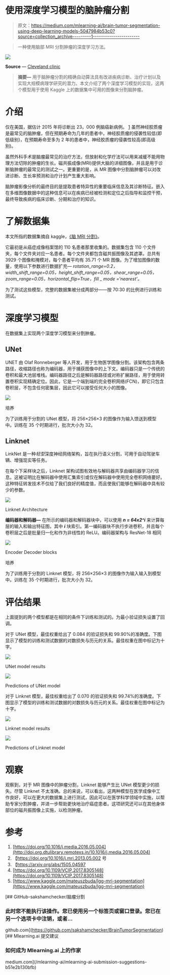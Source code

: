 # 使用深度学习模型的脑肿瘤分割

> 原文：<https://medium.com/mlearning-ai/brain-tumor-segmentation-using-deep-learning-models-5047984b53c0?source=collection_archive---------1----------------------->

> 一种使用脑部 MRI 分割肿瘤的深度学习方法。

![](img/9d3bc27c6d2cef0716ebe749b9bc7bf0.png)

**Source** — [Cleveland clinic](https://health.clevelandclinic.org/what-are-the-actual-warning-signs-of-a-brain-tumor/)

> **摘要—** 用于脑肿瘤分割的精确自动算法具有改进疾病诊断、治疗计划以及实现大规模病理学研究的潜力。本文介绍了两个深度学习模型的实现，这两个模型用于使用 Kaggle 上的数据集中可用的图像来分割脑肿瘤。

# 介绍

仅在美国，据估计 2015 年将诊断出 23，000 例脑癌新病例。 [1](http://www.sciencedirect.com.dtulibrary.remotexs.in/science/article/pii/S1361841516300330#fn0001) 虽然神经胶质瘤是最常见的脑肿瘤，但在预期寿命为几年的患者中，神经胶质瘤的侵袭性较低(即低级别)，在预期寿命至多为 2 年的患者中，神经胶质瘤的侵袭性较高(即高级别)。

虽然外科手术是脑瘤最常见的治疗方法，但放射和化学疗法可以用来减缓不能用物理方法切除的肿瘤的生长。磁共振成像(MRI)提供大脑的详细图像，并且是用于诊断脑肿瘤的最常见的测试之一。更重要的是，从 MR 图像中分割脑肿瘤可以对改进诊断、生长率预测和治疗计划产生重大影响。

脑肿瘤影像分析的最终目的是提取患者特异性的重要临床信息及其诊断特征。嵌入在多维图像数据中的这种信息可以在疾病已经被检测和定位之后指导和监控干预，最终导致疾病的临床诊断、分期和治疗的知识。

# 了解数据集

本文所指的数据集摘自 kaggle，[《脑 MRI 分割》](https://www.kaggle.com/mateuszbuda/lgg-mri-segmentation)。

它最初是从癌症成像档案馆的 110 名患者那里收集的。数据集包含 110 个文件夹，每个文件夹对应一名患者。每个文件夹都包含磁共振图像及其遮罩。总共有 3929 个图像和掩模对，每个患者平均有 35.71 个 MR 图像。为了增加图像的数量，使用以下参数进行数据扩充— *rotation_range=0.2，width_shift_range=0.05，height_shift_range=0.05，shear_range=0.05，zoom_range=0.05，horizontal_flip=True，fill _ mode =‘nearest’。*

为了测试这些模型，完整的数据集被分成两部分——按 70:30 的比例进行训练和测试。

# 深度学习模型

在数据集上实现两个深度学习模型来分割肿瘤。

## UNet

UNET 由 Olaf Ronneberger 等人开发，用于生物医学图像分割。该架构包含两条路径，收缩路径也称为编码器，用于捕获图像中的上下文。编码器只是一个传统的卷积和最大池层堆栈。编码器路径之后是解码器路径或对称扩展路径，用于使用转置卷积实现精确定位。因此，它是一个端到端的完全卷积网络(FCN)，即它只包含卷积层，不包含任何密集层，因此它可以接受任何大小的图像。

![](img/a918464e1ac736be471df5eef308a03d.png)

培养

为了训练用于分割的 UNet 模型，将 256×256×3 的图像作为输入馈送到模型中。训练在 35 个时期进行，批次大小为 32。

## Linknet

LinkNet 是一种*轻型*深度神经网络架构，旨在执行语义分割，可用于自动驾驶车辆、增强现实等任务。

在每个下采样块之后，Linknet 架构试图有效地与解码器共享由编码器学习的信息。这被证明比在解码器中使用汇集索引或仅在解码器中使用完全卷积网络要好。这种特征转发技术不仅给了我们良好的精度值，而且使我们能够在解码器中具有较少的参数。

![](img/95e5ac056ef00f8c0085f170d5f39ecd.png)

Linknet Architecture

**编码器和解码器—** 在所示的编码器和解码器块中，可以使用 ***n = 64x2^i*** 来计算每层的输入和输出特征图，其中 ***i*** 块索引。第一编码器块不执行步进卷积，并且每个卷积层之后是批量归一化和作为非线性的 ReLU。编码器架构与 ResNet-18 相同

![](img/c003526c93f4bcd36a21a6b21fd849c0.png)

Encoder Decoder blocks

培养

为了训练用于分割的 Linknet 模型，将 256×256×3 的图像作为输入输入到模型中。训练在 35 个时期进行，批次大小为 32。

# 评估结果

上面提到的两个模型都是在相同的条件下训练和测试的。为最小验证损失设置了回调。

对于 UNet 模型，最佳权重给出了 0.084 的验证损失和 99.90%的准确度。下图显示了模型的训练和测试数据的对数损失与历元的关系。最佳权重在图中标记为十字。

![](img/90d408d59d806fb0cc8de418e48050ca.png)

UNet model results

![](img/6a5c7de463b802839538aacea93be6bd.png)

Predictions of UNet model

对于 Linknet 模型，最佳权重给出了 0.070 的验证损失和 99.74%的准确度。下图显示了模型的训练和测试数据的对数损失与历元的关系。最佳权重在图中标记为十字。

![](img/9954f6699520b234e20af691cf7dfa37.png)

Linknet model results

![](img/880c5cdb17bbf0f96a50c7a731c0fdaa.png)

Predictions of Linknet model

# 观察

观察到，对于 MR 图像中的肿瘤分割，Linknet 能够产生比 UNet 模型更少的损失。尽管 Linknet 不太准确。总的来说，可以看出，这两种模型在医学成像中工作良好，可以在更大的数据集上进行测试，因此可以在医学科学领域中实施，以帮助专家分割肿瘤，并进一步帮助更快地治疗癌症患者。这项研究还可以在其他身体部位的磁共振图像上实施，以检测肿瘤。

# 参考

1.  [https://doi.org/10.1016/j.media.2016.05.004](http://doi.org.dtulibrary.remotexs.in/10.1016/j.media.2016.05.004)
2.  【https://doi.org/10.1016/j.mri.2013.05.002 号
3.  【https://arxiv.org/abs/1505.04597 
4.  [https://doi.org/10.1109/VCIP.2017.8305148](https://doi.org/10.1109/VCIP.2017.8305148)
5.  [https://www.kaggle.com/mateuszbuda/lgg-mri-segmentation](https://www.kaggle.com/mateuszbuda/lgg-mri-segmentation)

[](https://github.com/sakshamchecker/BrainTumorSegmentation) [## GitHub-sakshamchecker/脑瘤分割

### 此时您不能执行该操作。您已使用另一个标签页或窗口登录。您已在另一个选项卡中注销，或者…

github.com](https://github.com/sakshamchecker/BrainTumorSegmentation) [](/mlearning-ai/mlearning-ai-submission-suggestions-b51e2b130bfb) [## Mlearning.ai 提交建议

### 如何成为 Mlearning.ai 上的作家

medium.com](/mlearning-ai/mlearning-ai-submission-suggestions-b51e2b130bfb)